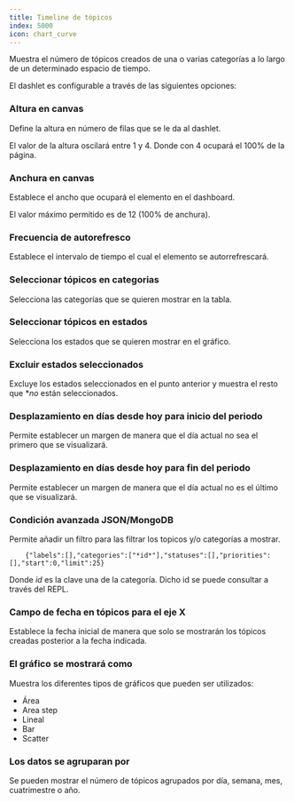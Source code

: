 ```yaml
---
title: Timeline de tópicos
index: 5000
icon: chart_curve
---
```



Muestra el número de tópicos creados de una o varias categorías a lo largo de un determinado espacio de tiempo.

El dashlet es configurable a través de las siguientes opciones:

### Altura en canvas

Define la altura en número de filas que se le da al dashlet.

El valor de la altura oscilará entre 1 y 4. Donde con 4 ocupará el 100% de la página.

### Anchura en canvas

Establece el ancho que ocupará el elemento en el dashboard.

El valor máximo permitido es de 12 (100% de anchura).

### Frecuencia de autorefresco

Establece el intervalo de tiempo el cual el elemento se autorrefrescará.

### Seleccionar tópicos en categorias

Selecciona las categorías que se quieren mostrar en la tabla.

### Seleccionar tópicos en estados

Selecciona los estados que se quieren mostrar en el gráfico.

### Excluir estados seleccionados

Excluye los estados seleccionados en el punto anterior y muestra el resto que **no*
están seleccionados.

### Desplazamiento en días desde hoy para inicio del periodo

Permite establecer un margen de manera que el día actual no sea el primero que se visualizará.

### Desplazamiento en días desde hoy para fin del periodo

Permite establecer un margen de manera que el día actual no es el último que se visualizará.

### Condición avanzada JSON/MongoDB

Permite añadir un filtro para las filtrar los topicos y/o categorías a mostrar.

        {"labels":[],"categories":["*id*"],"statuses":[],"priorities":[],"start":0,"limit":25}


Donde *id* es la clave una de la categoría. Dicho id se puede consultar a través del REPL.


### Campo de fecha en tópicos para el eje X

Establece la fecha inicial de manera que solo se mostrarán los tópicos creadas posterior a la fecha indicada.

### El gráfico se mostrará como
Muestra los diferentes tipos de gráficos que pueden ser utilizados:

- Área
- Area step
- Lineal
- Bar
- Scatter

### Los datos se agruparan por

Se pueden mostrar el número de tópicos agrupados por día, semana, mes, cuatrimestre o año.